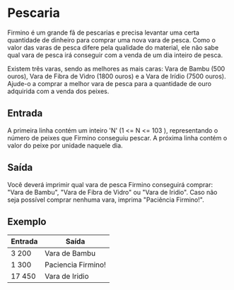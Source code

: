 # Pescaria

Firmino é um grande fã de pescarias e precisa levantar uma certa quantidade de dinheiro para comprar uma nova vara de pesca. Como o valor das varas de pesca difere pela qualidade do material, ele não sabe qual vara de pesca irá conseguir com a venda de um dia inteiro de pesca.

Existem três varas, sendo as melhores as mais caras: Vara de Bambu (500 ouros), Vara de Fibra de Vidro (1800 ouros) e a Vara de Irídio (7500 ouros). Ajude-o a comprar a melhor vara de pesca para a quantidade de ouro adquirida com a venda dos peixes.

## Entrada

A primeira linha contém um inteiro 'N' (1 <= N <= 103 ), representando o número de peixes que Firmino conseguiu pescar. A próxima linha contém o valor do peixe por unidade naquele dia.

## Saída

Você deverá imprimir qual vara de pesca Firmino conseguirá comprar: "Vara de Bambu", "Vara de Fibra de Vidro" ou "Vara de Iridio". Caso não seja possível comprar nenhuma vara, imprima "Paciência Firmino!".

## Exemplo

| Entrada | Saída              |
| ------- | ------------------ |
| 3 200   | Vara de Bambu      |
| 1 300   | Paciencia Firmino! |
| 17 450  | Vara de Iridio     |
